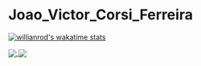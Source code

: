 # Joao_Victor_Corsi_Ferreira
[![willianrod's wakatime stats](https://github-readme-stats.vercel.app/api/wakatime?username=jvccorsi)](https://github.com/anuraghazra/github-readme-stats)

<a href="https://github.com/anuraghazra/github-readme-stats">
  <img align="center" src="https://github-readme-stats.vercel.app/api?username=jvccorsi&theme=radical" />
</a>
<a href="https://github.com/anuraghazra/convoychat">
  <img align="center" src="https://github-readme-stats.vercel.app/api/top-langs/?username=jvccorsi" />
</a>
